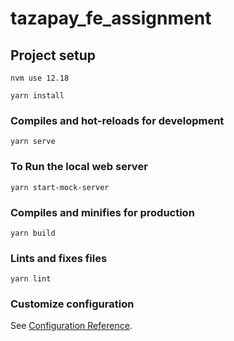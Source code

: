 # tazapay_fe_assignment

## Project setup
```
nvm use 12.18

yarn install
```

### Compiles and hot-reloads for development
```
yarn serve
```


### To Run the local web server
```
yarn start-mock-server
```

### Compiles and minifies for production
```
yarn build
```

### Lints and fixes files
```
yarn lint
```

### Customize configuration
See [Configuration Reference](https://cli.vuejs.org/config/).
